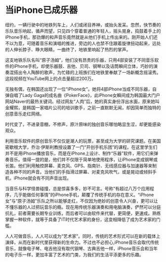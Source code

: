 # 当iPhone已成乐器

纽约，一辆行驶中的地铁列车上，人们或闭目养神，或抬头发呆。忽然，快节奏的乐队音乐响起，循声而望，只见四个穿着普通的年轻人，摇头晃身，捣鼓着手上的iPhone手机，那劲爆的和声音乐竟然就是从他们手机上传出来的。刚开始人们还不以为意，可随着音乐和演唱的推进，旁边的人也禁不住跟着旋律扭动起来，远处的人伸长脖子、睁大眼睛，一曲终了，地铁里响起了热烈的掌声。 

这支地铁乐队名叫“原子汤姆”，他们没有昂贵的乐器，只用4部安装了不同音乐软件的iPhone手机，却使乐器鼓、吉他、贝司、钢琴以及话筒瞬间立体，巧妙的演奏混搭出令人陶醉的歌声，为忙碌的上班族们在地铁里奉献了一场新概念摇滚秀。这段视频在YouTube网上的点击量超过200万。 

无独有偶，在韩国还出现了一位“iPhone女”。她将4部iPhone当成不同乐器，自弹自唱了Lady Gaga的成名曲《PokerFace》，此iPhone女瞬间成为韩国最大门户网站Naver的最热关键词。经过网友“人肉”后，她的真实身份浮出水面，原来她叫金耀熙，是韩国一家唱片公司的培训歌手，之前一直默默无闻，却因简单而独特的创意音乐走红网络。 

时代变了，不进录音棚，不修声，原汁原味的独创音乐哪怕略显生涩，却更能感染观众。 

利用音乐软件的原创音乐不仅仅是潮人的玩票，甚至成为大学的研究课题。在美国密歇根大学，乔治·伊斯利教授设置了一门“开创手机乐团”的课程。在这里学生们并不是用iPhone播放音乐，而是在iPhone上设计、制作“乐器”软件，用它们来弹奏音乐。值得一提的是，他们并不仅限于简单地使用程序，让iPhone变成钢琴或长笛。他们利用触控屏幕、麦克风、GPS、指南针、无线感应器与加速器等来制造各种不同的声音。当他们的手指滑过屏幕、对麦克风吹气，或是晃动或倾斜手机，iPhone就会有不同声音出现。 

当音乐与科学怪兽碰撞，总是惊喜多多，妙不可言。号称“有超过八万个应用程序，几乎能做任何事情”的iPhone手机，颠覆了传统手机的存在意义。“iPhone女”与“原子汤姆”乐队之所以能够走红，不仅因为绝妙的创意令人兴奋，更可以让不懂乐器的人过把玩音乐的瘾。现在用传统乐器演奏和用电脑演奏，俨然可以分庭抗礼，前者需要长期专业训练，而后者可以由软件来代替，更简便，更速成。熟练掌握一种软件，就等于具备了IT时代艺术家的身份，这变相降低了成为艺术家的门槛。 

人人可做音乐，人人可以成为“艺术家”。同时，传统的艺术形式可以在新的载体上演绎，从而在新时代里获得新的生命力。不过也不必担心,iPhone音乐会取代传统音乐，就像电子琴、电吉他没有取代钢琴、古典吉他一样，iPhone音乐会和当年的电子乐一样，更加丰富了艺术的门类，为我们的生活平添更多的乐趣。